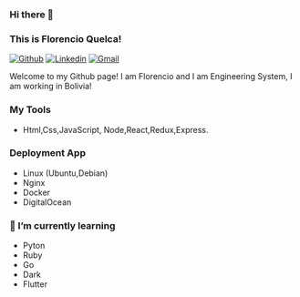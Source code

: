 ### Hi there 👋 
### This is Florencio Quelca!

[![Github](https://img.shields.io/badge/-Github-000?style=flat&logo=Github&logoColor=white)](https://github.com/FlorencioQuelca)
[![Linkedin](https://img.shields.io/badge/-LinkedIn-blue?style=flat&logo=Linkedin&logoColor=white)](https://www.linkedin.com/in/florencio-quelca-mamani-8741ba84/)
[![Gmail](https://img.shields.io/badge/-Gmail-c14438?style=flat&logo=Gmail&logoColor=white)](mailto:florens.lonwe@gmail.com)

Welcome to my Github page! I am Florencio and I am Engineering System, I am working in Bolivia!  
 ### My  Tools
 - Html,Css,JavaScript, Node,React,Redux,Express. 
### Deployment  App
-  Linux (Ubuntu,Debian)
-  Nginx
-  Docker
-  DigitalOcean
 ### 🌱 I’m currently learning
 -  Pyton
 -  Ruby
 -  Go
 -  Dark
 -  Flutter
<!--
**FlorencioQuelca/FlorencioQuelca** is a ✨ _special_ ✨ repository because its `README.md` (this file) appears on your GitHub profile.

Here are some ideas to get you started:

- 🔭 I’m currently working on ...
- 🌱 I’m currently learning ...
- 👯 I’m looking to collaborate on ...
- 🤔 I’m looking for help with ...
- 💬 Ask me about ...
- 📫 How to reach me: ...
- 😄 Pronouns: ...
- ⚡ Fun fact: ...
-->
